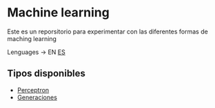 # Machine learning
Este es un reporsitorio para experimentar con las diferentes formas de maching learning

Lenguages ->  EN  [ES](README_ES.md)

## Tipos disponibles

* [Perceptron](perceptron_v1.cpp)
* [Generaciones](generations.cpp)
